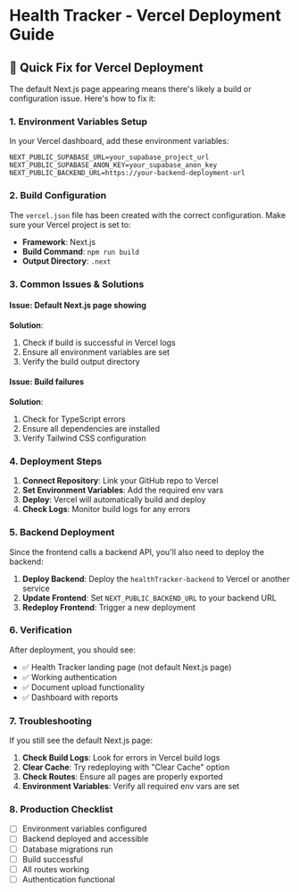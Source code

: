 # Health Tracker - Vercel Deployment Guide

## 🚀 Quick Fix for Vercel Deployment

The default Next.js page appearing means there's likely a build or configuration issue. Here's how to fix it:

### 1. **Environment Variables Setup**

In your Vercel dashboard, add these environment variables:

```
NEXT_PUBLIC_SUPABASE_URL=your_supabase_project_url
NEXT_PUBLIC_SUPABASE_ANON_KEY=your_supabase_anon_key
NEXT_PUBLIC_BACKEND_URL=https://your-backend-deployment-url
```

### 2. **Build Configuration**

The `vercel.json` file has been created with the correct configuration. Make sure your Vercel project is set to:
- **Framework**: Next.js
- **Build Command**: `npm run build`
- **Output Directory**: `.next`

### 3. **Common Issues & Solutions**

#### Issue: Default Next.js page showing
**Solution**: 
1. Check if build is successful in Vercel logs
2. Ensure all environment variables are set
3. Verify the build output directory

#### Issue: Build failures
**Solution**:
1. Check for TypeScript errors
2. Ensure all dependencies are installed
3. Verify Tailwind CSS configuration

### 4. **Deployment Steps**

1. **Connect Repository**: Link your GitHub repo to Vercel
2. **Set Environment Variables**: Add the required env vars
3. **Deploy**: Vercel will automatically build and deploy
4. **Check Logs**: Monitor build logs for any errors

### 5. **Backend Deployment**

Since the frontend calls a backend API, you'll also need to deploy the backend:

1. **Deploy Backend**: Deploy the `healthTracker-backend` to Vercel or another service
2. **Update Frontend**: Set `NEXT_PUBLIC_BACKEND_URL` to your backend URL
3. **Redeploy Frontend**: Trigger a new deployment

### 6. **Verification**

After deployment, you should see:
- ✅ Health Tracker landing page (not default Next.js page)
- ✅ Working authentication
- ✅ Document upload functionality
- ✅ Dashboard with reports

### 7. **Troubleshooting**

If you still see the default Next.js page:

1. **Check Build Logs**: Look for errors in Vercel build logs
2. **Clear Cache**: Try redeploying with "Clear Cache" option
3. **Check Routes**: Ensure all pages are properly exported
4. **Environment Variables**: Verify all required env vars are set

### 8. **Production Checklist**

- [ ] Environment variables configured
- [ ] Backend deployed and accessible
- [ ] Database migrations run
- [ ] Build successful
- [ ] All routes working
- [ ] Authentication functional
